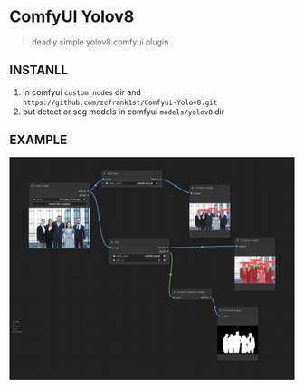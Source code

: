 ComfyUI Yolov8
=======

> deadly simple yolov8 comfyui plugin



## INSTANLL


1. in comfyui `custom_nodes` dir and `https://github.com/zcfrank1st/Comfyui-Yolov8.git`
2. put detect or seg models in comfyui `models/yolov8` dir

## EXAMPLE

![workflow_example](./workflow.png)